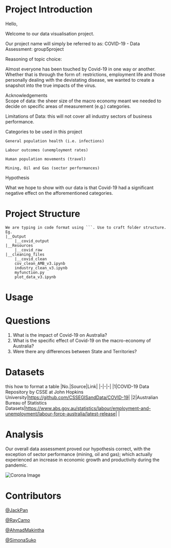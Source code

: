 # Project Introduction

Hello, 

Welcome to our data visualisation project. 

Our project name will simply be referred to as: COVID-19 - Data Assessment: group5project

Reasoning of topic choice: 

Almost everyone has been touched by Covid-19 in one way or another. 
Whether that is through the form of: restrictions, employment life and those personally dealing with the devistating disease, we wanted to create a snapshot into the true impacts of the virus.    


Acknowledgements   
Scope of data: the sheer size of the macro economy meant we needed to decide on specific areas of measurement (e.g.) categories. 

Limitations of Data: this will not cover all industry sectors of business performance.


Categories to be used in this project

```
General population health (i.e. infections)
```

```
Labour outcomes (unemployment rates) 
```

```
Human population movements (travel)
```

```
Mining, Oil and Gas (sector performances)
```


Hypothesis

What we hope to show with our data is that Covid-19 had a significant negative effect on the afforementioned categories. 


# Project Structure
```
We are typing in code format using ```. Use to craft folder structure. Eg.
|__Output
    |__covid_output
|__Resources
    |__covid_raw
|__cleaning_files
    |__covid_clean
    cov_clean_AMB_v3.ipynb
    industry_clean_v3.ipynb
    myfunction.py
    plot_data_v3.ipynb
```
# Usage

# Questions
1. What is the impact of Covid-19 on Australia? 
2. What is the specific effect of Covid-19 on the macro-economy of Australia? 
3. Were there any differences between State and Territories? 

# Datasets
this how to format a table
|No.|Source|Link|
|-|-|-|
|1|COVID-19 Data Repository by CSSE at John Hopkins University|https://github.com/CSSEGISandData/COVID-19|
|2|Australian Bureau of Statistics Datasets|https://www.abs.gov.au/statistics/labour/employment-and-unemployment/labour-force-australia/latest-release|
|


# Analysis
 Our overall data assessment proved our hypothesis correct, with the exception of sector performance (mining, oil and gas); which actually experienced an increase in economic growth and productivity during the pandemic. 
 
 
![Corona Image](Resources/covid_data/covid_image.png)
# Contributors
[@JackPan](https://www.github.com/jackxinpan)

[@RayCamo](https://github.com/rfcamo)

[@AhmadMakintha](https://github.com/makintha)

[@SimonaSuko](https://github.com/simonasuko)
